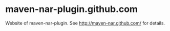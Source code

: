 maven-nar-plugin.github.com
===========================

Website of maven-nar-plugin.
See http://maven-nar.github.com/ for details.